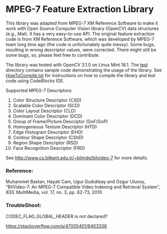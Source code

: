 # MPEG-7 Feature Extraction Library

This library was adapted from MPEG-7 XM Reference Software to make it work with Open Source Computer Vision library (OpenCV) data structures (e.g., Mat). It has a very easy-to-use API. The original feature extraction code is from XM Reference Software, which was developed by MPEG-7 team long time ago (the code is unfortunately quite messy). Some bugs, resulting in wrong descriptor values, were corrected. There might still be some bugs, so, please feel free to contribute.

The library was tested with OpenCV 3.1.0 on Linux Mint 18.1. The [test](test) directory contains sample code demonstrating the usage of the library. See [HowToCompile.txt](HowToCompile.txt) for instructions on how to compile the library and test code using CodeBlocks IDE.

Supported MPEG-7 Descriptors:
1. Color Structure Descriptor (CSD)
2. Scalable Color Descriptor (SCD)
3. Color Layout Descriptor (CLD)
4. Dominant Color Descriptor (DCD)
5. Group of Frame/Picture Descriptor (GoF/GoP)
6. Homogeneous Texture Descriptor (HTD)
7. Edge Histogram Descriptor (EHD)
8. Contour Shape Descriptor (CShD)
9. Region Shape Descriptor (RSD)
10. Face Recognition Descriptor (FRD)

See http://www.cs.bilkent.edu.tr/~bilmdg/bilvideo-7 for more details.

### Reference:
Muhammet Bastan, Hayati Cam, Ugur Gudukbay and Ozgur Ulusoy, 
"BilVideo-7: An MPEG-7 Compatible Video Indexing and Retrieval System", 
IEEE MultiMedia, vol. 17, no. 3, pp. 62-73, 2010.

### TroubleShoot:
CODEC_FLAG_GLOBAL_HEADER is not declared?

https://stackoverflow.com/a/47005401/6403336
